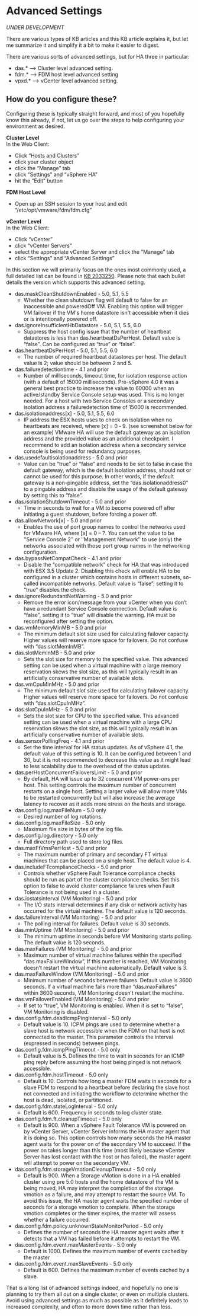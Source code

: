 # Advanced Settings

*UNDER DEVELOPMENT*


There are various types of KB articles and this KB article explains it, but let me summarize it and simplify it a bit to make it easier to digest.

There are various sorts of advanced settings, but for HA three in particular:

* das.* –> Cluster level advanced setting.
* fdm.* –> FDM host level advanced setting
* vpxd.* –> vCenter level advanced setting.


## How do you configure these?

Configuring these is typically straight forward, and most of you hopefully know this already, if not, let us go over the steps to help configuring your environment as desired.

**Cluster Level**<br>
In the Web Client: 
* Click “Hosts and Clusters”
* click your cluster object
* click the “Manage” tab
* click “Settings” and “vSphere HA”
* hit the “Edit” button

**FDM Host Level**<br>
* Open up an SSH session to your host and edit “/etc/opt/vmware/fdm/fdm.cfg”

**vCenter Level**<br>
In the Web Client: 
* Click “vCenter”
* click “vCenter Servers”
* select the appropriate vCenter Server and click the “Manage” tab
* click “Settings” and “Advanced Settings”

In this section we will primarily focus on the ones most commonly used, a full detailed list can be found in [KB 2033250](https://kb.vmware.com/kb/2033250). Please note that each bullet details the version which supports this advanced setting.

* das.maskCleanShutdownEnabled - 5.0, 5.1, 5.5
  * Whether the clean shutdown flag will default to false for an inaccessible and poweredOff VM. Enabling this option will trigger VM failover if the VM's home datastore isn't accessible when it dies or is intentionally powered off.
* das.ignoreInsufficientHbDatastore - 5.0, 5.1, 5.5, 6.0
  * Suppress the host config issue that the number of heartbeat datastores is less than das.heartbeatDsPerHost. Default value is “false”. Can be configured as “true” or “false”.
* das.heartbeatDsPerHost - 5.0, 5.1, 5.5, 6.0
  * The number of required heartbeat datastores per host. The default value is 2; value should be between 2 and 5.
* das.failuredetectiontime - 4.1 and prior
  * Number of milliseconds, timeout time, for isolation response action (with a default of 15000 milliseconds). Pre-vSphere 4.0 it was a general best practice to increase the value to 60000 when an active/standby Service Console setup was used. This is no longer needed. For a host with two Service Consoles or a secondary isolation address a failuredetection time of 15000 is recommended.
* das.isolationaddress[x] - 5.0, 5.1, 5.5, 6.0
  * IP address the ESX hosts uses to check on isolation when no heartbeats are received, where [x] = 0 ‐ 9. (see screenshot below for an example) VMware HA will use the default gateway as an isolation address and the provided value as an additional checkpoint. I recommend to add an isolation address when a secondary service console is being used for redundancy purposes.
* das.usedefaultisolationaddress - 5.0 and prior
  * Value can be “true” or “false” and needs to be set to false in case the default gateway, which is the default isolation address, should not or cannot be used for this purpose. In other words, if the default gateway is a non-pingable address, set the “das.isolationaddress0” to a pingable address and disable the usage of the default gateway by setting this to “false”.
* das.isolationShutdownTimeout - 5.0 and prior
  * Time in seconds to wait for a VM to become powered off after initiating a guest shutdown, before forcing a power off.
* das.allowNetwork[x] - 5.0 and prior
  * Enables the use of port group names to control the networks used for VMware HA, where [x] = 0 – ?. You can set the value to be ʺService Console 2ʺ or ʺManagement Networkʺ to use (only) the networks associated with those port group names in the networking configuration.
* das.bypassNetCompatCheck - 4.1 and prior
  * Disable the “compatible network” check for HA that was introduced with ESX 3.5 Update 2. Disabling this check will enable HA to be configured in a cluster which contains hosts in different subnets, so-called incompatible networks. Default value is “false”; setting it to “true” disables the check.
* das.ignoreRedundantNetWarning - 5.0 and prior
  * Remove the error icon/message from your vCenter when you don’t have a redundant Service Console connection. Default value is “false”, setting it to “true” will disable the warning. HA must be reconfigured after setting the option.
* das.vmMemoryMinMB - 5.0 and prior
  * The minimum default slot size used for calculating failover capacity. Higher values will reserve more space for failovers. Do not confuse with “das.slotMemInMB”.
* das.slotMemInMB - 5.0 and prior
  * Sets the slot size for memory to the specified value. This advanced setting can be used when a virtual machine with a large memory reservation skews the slot size, as this will typically result in an artificially conservative number of available slots.
* das.vmCpuMinMHz - 5.0 and prior
  * The minimum default slot size used for calculating failover capacity. Higher values will reserve more space for failovers. Do not confuse with “das.slotCpuInMHz”.
* das.slotCpuInMHz - 5.0 and prior
  * Sets the slot size for CPU to the specified value. This advanced setting can be used when a virtual machine with a large CPU reservation skews the slot size, as this will typically result in an artificially conservative number of available slots.
* das.sensorPollingFreq - 4.1 and prior
  * Set the time interval for HA status updates. As of vSphere 4.1, the default value of this setting is 10. It can be configured between 1 and 30, but it is not recommended to decrease this value as it might lead to less scalability due to the overhead of the status updates.
* das.perHostConcurrentFailoversLimit - 5.0 and prior
  * By default, HA will issue up to 32 concurrent VM power-ons per host. This setting controls the maximum number of concurrent restarts on a single host. Setting a larger value will allow more VMs to be restarted concurrently but will also increase the average latency to recover as it adds more stress on the hosts and storage.
* das.config.log.maxFileNum - 5.0 only
  * Desired number of log rotations.
* das.config.log.maxFileSize - 5.0 only
  * Maximum file size in bytes of the log file.
* das.config.log.directory - 5.0 only
  * Full directory path used to store log files.
* das.maxFtVmsPerHost - 5.0 and prior
  * The maximum number of primary and secondary FT virtual machines that can be placed on a single host. The default value is 4.
* das.includeFTcomplianceChecks - 5.0 and prior
  * Controls whether vSphere Fault Tolerance compliance checks should be run as part of the cluster compliance checks. Set this option to false to avoid cluster compliance failures when Fault Tolerance is not being used in a cluster.
* das.iostatsinterval (VM Monitoring) - 5.0 and prior
  * The I/O stats interval determines if any disk or network activity has occurred for the virtual machine. The default value is 120 seconds.
* das.failureInterval (VM Monitoring) - 5.0 and prior
  * The polling interval for failures. Default value is 30 seconds.
* das.minUptime (VM Monitoring) - 5.0 and prior
  * The minimum uptime in seconds before VM Monitoring starts polling. The default value is 120 seconds.
* das.maxFailures (VM Monitoring) - 5.0 and prior
  * Maximum number of virtual machine failures within the specified “das.maxFailureWindow”, If this number is reached, VM Monitoring doesn’t restart the virtual machine automatically. Default value is 3.
* das.maxFailureWindow (VM Monitoring) - 5.0 and prior
  * Minimum number of seconds between failures. Default value is 3600 seconds. If a virtual machine fails more than “das.maxFailures” within 3600 seconds, VM Monitoring doesn’t restart the machine.
* das.vmFailoverEnabled (VM Monitoring) - 5.0 and prior
  * If set to “true”, VM Monitoring is enabled. When it is set to “false”, VM Monitoring is disabled.
* das.config.fdm.deadIcmpPingInterval - 5.0 only
  * Default value is 10. ICPM pings are used to determine whether a slave host is network accessible when the FDM on that host is not connected to the master. This parameter controls the interval (expressed in seconds) between pings.
* das.config.fdm.icmpPingTimeout - 5.0 only
  * Default value is 5. Defines the time to wait in seconds for an ICMP ping reply before assuming the host being pinged is not network accessible.
* das.config.fdm.hostTimeout - 5.0 only
  * Default is 10. Controls how long a master FDM waits in seconds for a slave FDM to respond to a heartbeat before declaring the slave host not connected and initiating the workflow to determine whether the host is dead, isolated, or partitioned.
* das.config.fdm.stateLogInterval - 5.0 only
  * Default is 600. Frequency in seconds to log cluster state.
* das.config.fdm.ft.cleanupTimeout - 5.0 only
  * Default is 900. When a vSphere Fault Tolerance VM is powered on by vCenter Server, vCenter Server informs the HA master agent that it is doing so. This option controls how many seconds the HA master agent waits for the power on of the secondary VM to succeed. If the power on takes longer than this time (most likely because vCenter Server has lost contact with the host or has failed), the master agent will attempt to power on the secondary VM.
* das.config.fdm.storageVmotionCleanupTimeout - 5.0 only
  * Default is 900. When a Storage vMotion is done in a HA enabled cluster using pre 5.0 hosts and the home datastore of the VM is being moved, HA may interpret the completion of the storage vmotion as a failure, and may attempt to restart the source VM. To avoid this issue, the HA master agent waits the specified number of seconds for a storage vmotion to complete. When the storage vmotion completes or the timer expires, the master will assess whether a failure occurred.
* das.config.fdm.policy.unknownStateMonitorPeriod - 5.0 only
  * Defines the number of seconds the HA master agent waits after it detects that a VM has failed before it attempts to restart the VM.
* das.config.fdm.event.maxMasterEvents - 5.0 only
  * Default is 1000. Defines the maximum number of events cached by the master
* das.config.fdm.event.maxSlaveEvents - 5.0 only
  * Default is 600. Defines the maximum number of events cached by a slave.

That is a long list of advanced settings indeed, and hopefully no one is planning to try them all out on a single cluster, or even on multiple clusters. Avoid using advanced settings as much as possible as it definitely leads to increased complexity, and often to more down time rather than less.
